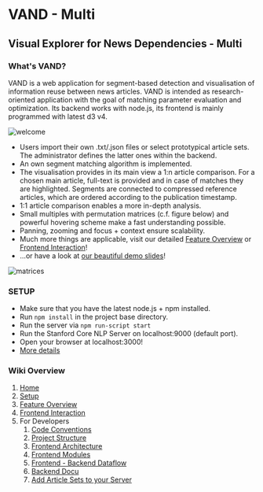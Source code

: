 # VAND - Multi

## Visual Explorer for News Dependencies - Multi

### What's VAND?
VAND is a web application for segment-based detection and visualisation of information reuse between
news articles. VAND is intended as research-oriented application with the goal of matching parameter evaluation
and optimization. Its backend works with node.js, its frontend is mainly programmed with latest d3 v4.
 
 ![welcome](https://i.imgur.com/F40RQK8.jpg)
 
 

* Users import their own .txt/.json files or select prototypical article sets. The administrator
defines the latter ones within the backend. 
* An own segment matching algorithm is implemented. 
* The visualisation provides in its main view a 1:n article comparison. For a chosen main article, full-text is provided and in case of matches they are highlighted. Segments are connected to compressed reference articles, which are ordered according to the publication timestamp. 
* 1:1 article comparison enables a more in-depth analysis. 
* Small multiples with permutation matrices (c.f. figure below) and powerful hovering scheme make a fast understanding possible.
* Panning, zooming and focus + context ensure scalability. 
* Much more things are applicable, visit our detailed [Feature Overview](https://github.com/fhamborg/semantictemporal-vis/wiki/VAND-Multi:-Feature-Overview) or 
[Frontend Interaction](https://github.com/fhamborg/semantictemporal-vis/wiki/VAND-Multi:-Frontend-Interaction)! 
* ...or have a look at [our beautiful demo slides](https://github.com/fhamborg/semantictemporal-vis/raw/multifinal/_wikidata/demo.pdf)! 

![matrices](https://i.imgur.com/gYILp4m.png)

### SETUP
* Make sure that you have the latest node.js + npm installed.
* Run `npm install` in the project base directory. 
* Run the server via `npm run-script start`
* Run the Stanford Core NLP Server on localhost:9000 (default port).
* Open your browser at localhost:3000!
* [More details](https://github.com/fhamborg/semantictemporal-vis/wiki/Setup)

### Wiki Overview
1. [Home](https://github.com/fhamborg/semantictemporal-vis/wiki)
2. [Setup](https://github.com/fhamborg/semantictemporal-vis/wiki/Setup)
3. [Feature Overview](https://github.com/fhamborg/semantictemporal-vis/wiki/VAND-Multi:-Feature-Overview)
4. [Frontend Interaction](https://github.com/fhamborg/semantictemporal-vis/wiki/VAND-Multi:-Frontend-Interaction)
5. For Developers
    1. [Code Conventions](https://github.com/fhamborg/semantictemporal-vis/wiki/Code-Conventions)
    2. [Project Structure](https://github.com/fhamborg/semantictemporal-vis/wiki/Project-Structure)
    3. [Frontend Architecture](https://github.com/fhamborg/semantictemporal-vis/wiki/VAND-Multi:-Frontend-Architecture)
    4. [Frontend Modules](https://github.com/fhamborg/semantictemporal-vis/wiki/VAND-Multi:-Frontend-Modules) 
    5. [Frontend - Backend Dataflow](https://github.com/fhamborg/semantictemporal-vis/wiki/Frontend---Backend-Communcation-(Data-flow))
    6. [Backend Docu](https://github.com/fhamborg/semantictemporal-vis/wiki/Backend)
    7. [Add Article Sets to your Server](https://github.com/fhamborg/semantictemporal-vis/wiki/Add-Article-Sets-to-your-Server)



